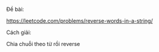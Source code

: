 Đề bài:

https://leetcode.com/problems/reverse-words-in-a-string/

Cách giải:

Chia chuỗi theo từ rồi reverse 